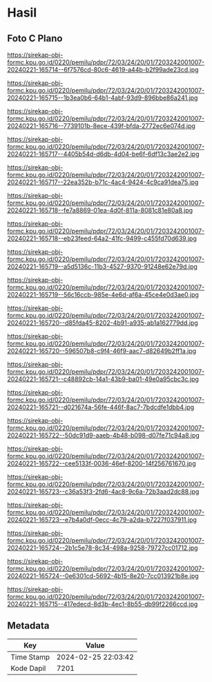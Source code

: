 # Hasil

## Foto C Plano

https://sirekap-obj-formc.kpu.go.id/0220/pemilu/pdpr/72/03/24/20/01/7203242001007-20240221-165714--6f7576cd-80c6-4619-a44b-b2f99ade23cd.jpg

https://sirekap-obj-formc.kpu.go.id/0220/pemilu/pdpr/72/03/24/20/01/7203242001007-20240221-165715--1b3ea0b6-64b1-4abf-93d9-896bbe86a241.jpg

https://sirekap-obj-formc.kpu.go.id/0220/pemilu/pdpr/72/03/24/20/01/7203242001007-20240221-165716--7739101b-8ece-439f-bfda-2772ec6e074d.jpg

https://sirekap-obj-formc.kpu.go.id/0220/pemilu/pdpr/72/03/24/20/01/7203242001007-20240221-165717--4405b54d-d6db-4d04-be6f-6df13c3ae2e2.jpg

https://sirekap-obj-formc.kpu.go.id/0220/pemilu/pdpr/72/03/24/20/01/7203242001007-20240221-165717--22ea352b-b71c-4ac4-9424-4c9ca91dea75.jpg

https://sirekap-obj-formc.kpu.go.id/0220/pemilu/pdpr/72/03/24/20/01/7203242001007-20240221-165718--fe7a8869-01ea-4d0f-811a-8081c81e80a8.jpg

https://sirekap-obj-formc.kpu.go.id/0220/pemilu/pdpr/72/03/24/20/01/7203242001007-20240221-165718--eb23feed-64a2-41fc-9499-c455fd70d639.jpg

https://sirekap-obj-formc.kpu.go.id/0220/pemilu/pdpr/72/03/24/20/01/7203242001007-20240221-165719--a5d5136c-11b3-4527-9370-91248e62e79d.jpg

https://sirekap-obj-formc.kpu.go.id/0220/pemilu/pdpr/72/03/24/20/01/7203242001007-20240221-165719--56c16ccb-985e-4e6d-af6a-45ce4e0d3ae0.jpg

https://sirekap-obj-formc.kpu.go.id/0220/pemilu/pdpr/72/03/24/20/01/7203242001007-20240221-165720--d85fda45-8202-4b91-a935-ab1a162779dd.jpg

https://sirekap-obj-formc.kpu.go.id/0220/pemilu/pdpr/72/03/24/20/01/7203242001007-20240221-165720--596507b8-c9f4-46f9-aac7-d82649b2ff1a.jpg

https://sirekap-obj-formc.kpu.go.id/0220/pemilu/pdpr/72/03/24/20/01/7203242001007-20240221-165721--c48892cb-14a1-43b9-ba01-49e0a95cbc3c.jpg

https://sirekap-obj-formc.kpu.go.id/0220/pemilu/pdpr/72/03/24/20/01/7203242001007-20240221-165721--d021674a-56fe-446f-8ac7-7bdcdfe1dbb4.jpg

https://sirekap-obj-formc.kpu.go.id/0220/pemilu/pdpr/72/03/24/20/01/7203242001007-20240221-165722--50dc91d9-aaeb-4b48-b098-d07fe71c94a8.jpg

https://sirekap-obj-formc.kpu.go.id/0220/pemilu/pdpr/72/03/24/20/01/7203242001007-20240221-165722--cee5133f-0036-46ef-8200-14f256761670.jpg

https://sirekap-obj-formc.kpu.go.id/0220/pemilu/pdpr/72/03/24/20/01/7203242001007-20240221-165723--c36a53f3-2fd6-4ac8-9c6a-72b3aad2dc88.jpg

https://sirekap-obj-formc.kpu.go.id/0220/pemilu/pdpr/72/03/24/20/01/7203242001007-20240221-165723--e7b4a0df-0ecc-4c79-a2da-b7227f037911.jpg

https://sirekap-obj-formc.kpu.go.id/0220/pemilu/pdpr/72/03/24/20/01/7203242001007-20240221-165724--2b1c5e78-8c34-498a-9258-79727cc01712.jpg

https://sirekap-obj-formc.kpu.go.id/0220/pemilu/pdpr/72/03/24/20/01/7203242001007-20240221-165724--0e6301cd-5692-4b15-8e20-7cc013921b8e.jpg

https://sirekap-obj-formc.kpu.go.id/0220/pemilu/pdpr/72/03/24/20/01/7203242001007-20240221-165715--417edecd-8d3b-4ec1-8b55-db99f2266ccd.jpg


## Metadata

| Key        | Value               |
| ---------- | ------------------- |
| Time Stamp | 2024-02-25 22:03:42 |
| Kode Dapil | 7201                |



